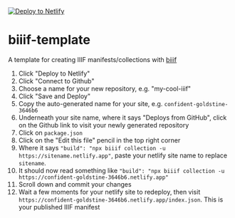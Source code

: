 <a href="https://app.netlify.com/start/deploy?repository=https://github.com/edsilv/biiif-template" target="_blank">
  <img src="https://www.netlify.com/img/deploy/button.svg" alt="Deploy to Netlify" />
</a>

# biiif-template

A template for creating IIIF manifests/collections with [biiif](https://github.com/edsilv/biiif/)

1. Click "Deploy to Netlify"
2. Click "Connect to Github"
3. Choose a name for your new repository, e.g. "my-cool-iiif"
4. Click "Save and Deploy"
5. Copy the auto-generated name for your site, e.g. `confident-goldstine-3646b6`
6. Underneath your site name, where it says "Deploys from GitHub", click on the Github link to visit your newly generated repository
7. Click on `package.json`
8. Click on the "Edit this file" pencil in the top right corner
9. Where it says `"build": "npx biiif collection -u https://sitename.netlify.app"`, paste your netlify site name to replace `sitename`.
10. It should now read something like `"build": "npx biiif collection -u https://confident-goldstine-3646b6.netlify.app"`
11. Scroll down and commit your changes
12. Wait a few moments for your netlify site to redeploy, then visit `https://confident-goldstine-3646b6.netlify.app/index.json`. This is your published IIIF manifest
